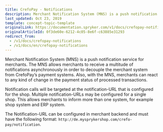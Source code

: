 ```yaml
---
title: CrefoPay - Notifications
description: Merchant Notification System (MNS) is a push notification service for merchants that CrefoPay module uses.
last_updated: Oct 23, 2019
template: concept-topic-template
originalLink: https://documentation.spryker.com/v1/docs/crefopay-notifications
originalArticleId: 0f3de60e-6212-4c05-8e6f-c63885e31293
redirect_from:
  - /v1/docs/crefopay-notifications
  - /v1/docs/en/crefopay-notifications
---
```


Merchant Notification System (MNS) is a push notification service for merchants. The MNS allows merchants to receive a multitude of notifications asynchronously in order to decouple the merchant system from CrefoPay’s payment systems. Also, with the MNS, merchants can react to any kind of change in the payment status of processed transactions.

Notification calls will be targeted at the notification-URL that is configured for the shop. Multiple notification-URLs may be configured for a single shop. This allows merchants to inform more than one system, for example shop system and ERP system.

The Notification-URL can be configured in merchant backend and must have the following format: `http://de.mysprykershop.com/crefo-pay/notification`.
